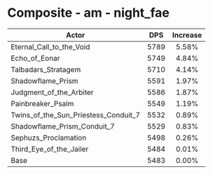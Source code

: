 # Composite - am - night_fae
| Actor | DPS | Increase |
|---|:---:|:---:|
|Eternal_Call_to_the_Void|5789|5.58%|
|Echo_of_Eonar|5749|4.84%|
|Talbadars_Stratagem|5710|4.14%|
|Shadowflame_Prism|5591|1.97%|
|Judgment_of_the_Arbiter|5586|1.87%|
|Painbreaker_Psalm|5549|1.19%|
|Twins_of_the_Sun_Priestess_Conduit_7|5532|0.89%|
|Shadowflame_Prism_Conduit_7|5529|0.83%|
|Sephuzs_Proclamation|5498|0.26%|
|Third_Eye_of_the_Jailer|5484|0.01%|
|Base|5483|0.00%|
